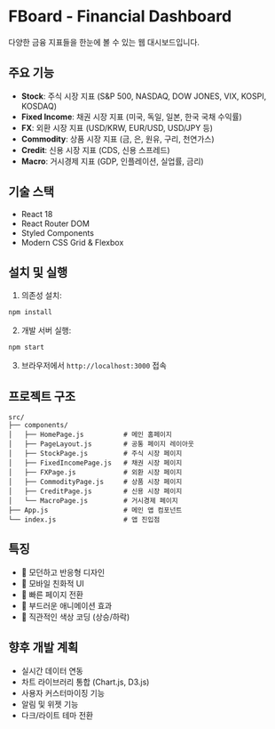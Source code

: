 # FBoard - Financial Dashboard

다양한 금융 지표들을 한눈에 볼 수 있는 웹 대시보드입니다.

## 주요 기능

- **Stock**: 주식 시장 지표 (S&P 500, NASDAQ, DOW JONES, VIX, KOSPI, KOSDAQ)
- **Fixed Income**: 채권 시장 지표 (미국, 독일, 일본, 한국 국채 수익률)
- **FX**: 외환 시장 지표 (USD/KRW, EUR/USD, USD/JPY 등)
- **Commodity**: 상품 시장 지표 (금, 은, 원유, 구리, 천연가스)
- **Credit**: 신용 시장 지표 (CDS, 신용 스프레드)
- **Macro**: 거시경제 지표 (GDP, 인플레이션, 실업률, 금리)

## 기술 스택

- React 18
- React Router DOM
- Styled Components
- Modern CSS Grid & Flexbox

## 설치 및 실행

1. 의존성 설치:
```bash
npm install
```

2. 개발 서버 실행:
```bash
npm start
```

3. 브라우저에서 `http://localhost:3000` 접속

## 프로젝트 구조

```
src/
├── components/
│   ├── HomePage.js          # 메인 홈페이지
│   ├── PageLayout.js        # 공통 페이지 레이아웃
│   ├── StockPage.js         # 주식 시장 페이지
│   ├── FixedIncomePage.js   # 채권 시장 페이지
│   ├── FXPage.js            # 외환 시장 페이지
│   ├── CommodityPage.js     # 상품 시장 페이지
│   ├── CreditPage.js        # 신용 시장 페이지
│   └── MacroPage.js         # 거시경제 페이지
├── App.js                   # 메인 앱 컴포넌트
└── index.js                 # 앱 진입점
```

## 특징

- 🎨 모던하고 반응형 디자인
- 📱 모바일 친화적 UI
- 🚀 빠른 페이지 전환
- 💫 부드러운 애니메이션 효과
- 🌈 직관적인 색상 코딩 (상승/하락)

## 향후 개발 계획

- 실시간 데이터 연동
- 차트 라이브러리 통합 (Chart.js, D3.js)
- 사용자 커스터마이징 기능
- 알림 및 위젯 기능
- 다크/라이트 테마 전환 